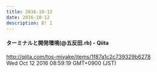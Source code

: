 ```yaml
---
title: 2016-10-12
date: 2016-10-12
description: B! 1
---
```


#### ターミナルと開発環境(@五反田.rb) - Qiita
http://qiita.com/tos-miyake/items/1f87a1c2c739329b6278<br>
Wed Oct 12 2016 08:59:19 GMT+0900 (JST)<br>


